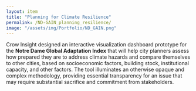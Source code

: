```yaml
---
layout: item
title: "Planning for Climate Resilience"
permalink: /ND-GAIN_planning_resilience/
image: "/assets/img/Portfolio/ND_GAIN.png"
---
```

Crow Insight designed an interactive visualization dashboard prototype for the **Notre Dame Global Adaptation Index** that will help city planners assess how prepared they are to address climate hazards and compare themselves to other cities, based on socioeconomic factors, building stock, institutional capacity, and other factors. The tool illuminates an otherwise opaque and complex methodology, providing essential transparency for an issue that may require substantial sacrifice and commitment from stakeholders.